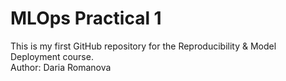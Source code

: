 # MLOps Practical 1
This is my first GitHub repository for the Reproducibility & Model Deployment course.  
Author: Daria Romanova
